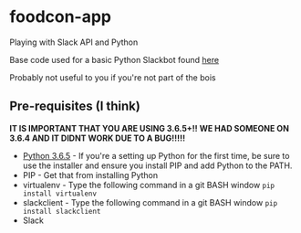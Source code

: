 # foodcon-app
Playing with Slack API and Python

Base code used for a basic Python Slackbot found [here](https://www.fullstackpython.com/blog/build-first-slack-bot-python.html)

Probably not useful to you if you're not part of the bois

## Pre-requisites (I think)

**IT IS IMPORTANT THAT YOU ARE USING 3.6.5+!! WE HAD SOMEONE ON 3.6.4 AND IT DIDNT WORK DUE TO A BUG!!!!!**
* [Python 3.6.5](https://www.python.org/downloads/release/python-365/) - If you're a setting up Python for the first time, be sure to use the installer and ensure you install PIP and add Python to the PATH.
* PIP - Get that from installing Python
* virtualenv - Type the following command in a git BASH window `pip install virtualenv`
* slackclient - Type the following command in a git BASH window `pip install slackclient`
* Slack

